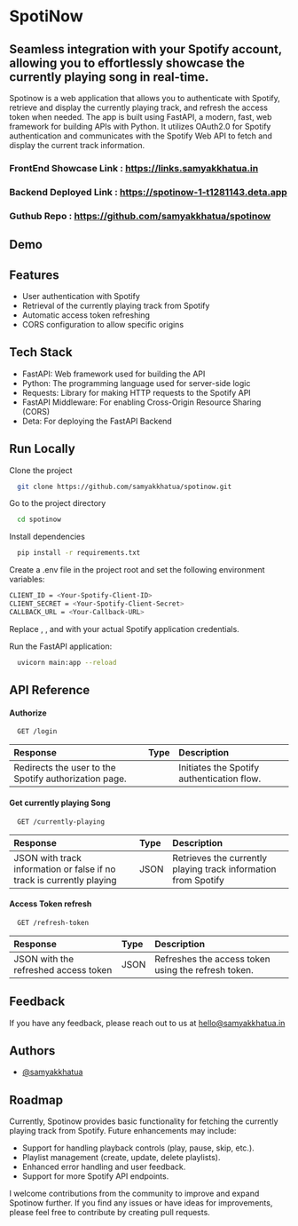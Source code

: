 # SpotiNow
## Seamless integration with your Spotify account, allowing you to effortlessly showcase the currently playing song in real-time.

Spotinow is a web application that allows you to authenticate with Spotify, retrieve and display the currently playing track, and refresh the access token when needed. The app is built using FastAPI, a modern, fast, web framework for building APIs with Python. It utilizes OAuth2.0 for Spotify authentication and communicates with the Spotify Web API to fetch and display the current track information.


### FrontEnd Showcase Link : https://links.samyakkhatua.in
### Backend Deployed Link : https://spotinow-1-t1281143.deta.app
### Guthub Repo : https://github.com/samyakkhatua/spotinow 

## Demo

<!-- ![Coming Soon](https://media.giphy.com/media/AXK99IqSdSMjbmP4Mn/giphy.) -->


## Features

- User authentication with Spotify
- Retrieval of the currently playing track from Spotify
- Automatic access token refreshing
- CORS configuration to allow specific origins


## Tech Stack

- FastAPI: Web framework used for building the API
- Python: The programming language used for server-side logic
- Requests: Library for making HTTP requests to the Spotify API
- FastAPI Middleware: For enabling Cross-Origin Resource Sharing (CORS)
- Deta: For deploying the FastAPI Backend


## Run Locally

Clone the project

```bash
  git clone https://github.com/samyakkhatua/spotinow.git

```

Go to the project directory
```bash
  cd spotinow

```

Install dependencies

```bash
  pip install -r requirements.txt

```


Create a .env file in the project root and set the following environment variables:
```bash
CLIENT_ID = <Your-Spotify-Client-ID>
CLIENT_SECRET = <Your-Spotify-Client-Secret>
CALLBACK_URL = <Your-Callback-URL>
```
Replace <Your-Spotify-Client-ID>, <Your-Spotify-Client-Secret>, and <Your-Callback-URL> with your actual Spotify application credentials.

Run the FastAPI application:
```bash
  uvicorn main:app --reload

```




## API Reference

#### Authorize

```http
  GET /login
```

| Response | Type     | Description                |
| :-------- | :------- | :------------------------- |
| Redirects the user to the Spotify authorization page. |  | Initiates the Spotify authentication flow. |

#### Get currently playing Song

```http
  GET /currently-playing
```

| Response | Type     | Description                       |
| :-------- | :------- | :-------------------------------- |
| JSON with track information or false if no track is currently playing      | JSON | Retrieves the currently playing track information from Spotify |


#### Access Token refresh

```http
  GET /refresh-token
```

| Response | Type     | Description                       |
| :-------- | :------- | :-------------------------------- |
| JSON with the refreshed access token | JSON | Refreshes the access token using the refresh token. |



## Feedback

If you have any feedback, please reach out to us at hello@samyakkhatua.in


## Authors

- [@samyakkhatua](https://www.github.com/samyakkhatua)

## Roadmap

Currently, Spotinow provides basic functionality for fetching the currently playing track from Spotify. Future enhancements may include:

- Support for handling playback controls (play, pause, skip, etc.).
- Playlist management (create, update, delete playlists).
- Enhanced error handling and user feedback.
- Support for more Spotify API endpoints.


I welcome contributions from the community to improve and expand Spotinow further. If you find any issues or have ideas for improvements, please feel free to contribute by creating pull requests.